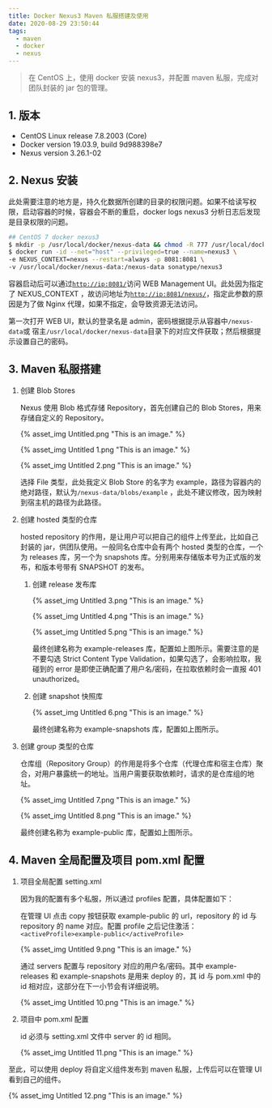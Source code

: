 ```yaml
---
title: Docker Nexus3 Maven 私服搭建及使用
date: 2020-08-29 23:50:44
tags:
  - maven
  - docker
  - nexus
---
```


> 在 CentOS 上，使用 docker 安装 nexus3，并配置 maven 私服，完成对团队封装的 jar 包的管理。

## 1.  版本

- CentOS Linux release 7.8.2003 (Core)
- Docker version 19.03.9, build 9d988398e7
- Nexus version 3.26.1-02

## 2. Nexus 安装

此处需要注意的地方是，持久化数据所创建的目录的权限问题。如果不给读写权限，启动容器的时候，容器会不断的重启，docker logs nexus3 分析日志后发现是目录权限的问题。

```bash
## CentOS 7 docker nexus3
$ mkdir -p /usr/local/docker/nexus-data && chmod -R 777 /usr/local/docker/nexus-data
$ docker run -id --net="host" --privileged=true --name=nexus3 \
-e NEXUS_CONTEXT=nexus --restart=always -p 8081:8081 \
-v /usr/local/docker/nexus-data:/nexus-data sonatype/nexus3
```

容器启动后可以通过[`http://ip:8081/`](http://ip:8081/)访问 WEB Management UI。此处因为指定了 NEXUS_CONTEXT ，故访问地址为[`http://ip:8081/nexus/`](http://ip:8081/)，指定此参数的原因是为了做 Nginx 代理，如果不指定，会导致资源无法访问。

第一次打开 WEB UI，默认的登录名是 admin，密码根据提示从容器中`/nexus-data`或 宿主`/usr/local/docker/nexus-data`目录下的对应文件获取；然后根据提示设置自己的密码。

<!--more-->

## 3. Maven 私服搭建

1. 创建 Blob Stores

   Nexus 使用 Blob 格式存储 Repository，首先创建自己的 Blob Stores，用来存储自定义的 Repository。

   {% asset_img Untitled.png "This is an image." %}

   {% asset_img Untitled 1.png "This is an image." %}

   {% asset_img Untitled 2.png "This is an image." %}

   选择 File 类型，此处我定义 Blob Store 的名字为 example，路径为容器内的绝对路径，默认为`/nexus-data/blobs/example` ，此处不建议修改，因为映射到宿主机的路径为此路径。

2. 创建 hosted 类型的仓库

   hosted repository 的作用，是让用户可以把自己的组件上传至此，比如自己封装的 jar，供团队使用。一般同名仓库中会有两个 hosted 类型的仓库，一个为 releases 库，另一个为 snapshots 库。分别用来存储版本号为正式版的发布，和版本号带有 SNAPSHOT 的发布。

   1. 创建 release 发布库

      {% asset_img Untitled 3.png "This is an image." %}

      {% asset_img Untitled 4.png "This is an image." %}

      {% asset_img Untitled 5.png "This is an image." %}

      最终创建名称为 example-releases 库，配置如上图所示。需要注意的是不要勾选 Strict Content Type Validation，如果勾选了，会影响拉取，我碰到的 error 是即使正确配置了用户名/密码，在拉取依赖时会一直报 401 unauthorized。

   2. 创建 snapshot 快照库

      {% asset_img Untitled 6.png "This is an image." %}

      最终创建名称为 example-snapshots 库，配置如上图所示。

3. 创建 group 类型的仓库

   仓库组（Repository Group）的作用是将多个仓库（代理仓库和宿主仓库）聚合，对用户暴露统一的地址。当用户需要获取依赖时，请求的是仓库组的地址。

   {% asset_img Untitled 7.png "This is an image." %}

   {% asset_img Untitled 8.png "This is an image." %}

   最终创建名称为 example-public 库，配置如上图所示。

## 4. Maven 全局配置及项目 pom.xml 配置

1. 项目全局配置 setting.xml

   因为我的配置有多个私服，所以通过 profiles 配置，具体配置如下：

   在管理 UI 点击 copy 按钮获取 example-public 的 url，repository 的 id 与repository 的 name 对应。配置 profile 之后记住激活：`<activeProfile>example-public</activeProfile>`

   {% asset_img Untitled 9.png "This is an image." %}

   通过 servers 配置与 repository 对应的用户名/密码。其中 example-releases 和 example-snapshots 是用来 deploy 的，其 id 与 pom.xml 中的 id 相对应，这部分在下一小节会有详细说明。

   {% asset_img Untitled 10.png "This is an image." %}

2. 项目中 pom.xml 配置

   id 必须与 setting.xml 文件中 server 的 id 相同。

   {% asset_img Untitled 11.png "This is an image." %}

至此，可以使用 deploy 将自定义组件发布到 maven 私服，上传后可以在管理 UI 看到自己的组件。

{% asset_img Untitled 12.png "This is an image." %}